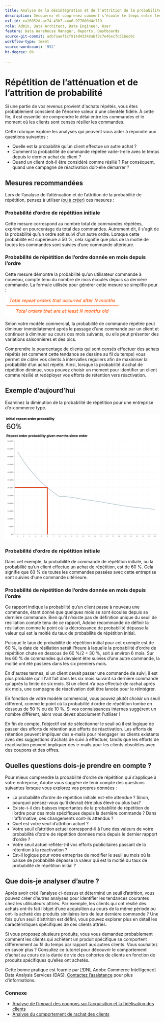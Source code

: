 ```yaml
---
title: Analyse de la désintégration et de l’attrition de la probabilité de répétition
description: Découvrez et comprenez comment s’écoule le temps entre les commandes et le moment où les clients sont censés résilier la commande.
exl-id: ea26052d-ac74-43b7-a4a6-977800d4c719
role: Admin, Data Architect, Data Engineer, User
feature: Data Warehouse Manager, Reports, Dashboards
source-git-commit: adb7aaef1cf914d43348abf5c7e4bec7c51bed0c
workflow-type: tm+mt
source-wordcount: '952'
ht-degree: 0%

---
```


# Répétition de l’atténuation et de l’attrition de probabilité

Si une partie de vos revenus provient d&#39;achats répétés, vous êtes probablement conscient de l&#39;énorme valeur d&#39;une clientèle fidèle. À cette fin, il est essentiel de comprendre le délai entre les commandes et le moment où les clients sont censés résilier les commandes.

Cette rubrique explore les analyses qui peuvent vous aider à répondre aux questions suivantes :

* Quelle est la probabilité qu’un client effectue un autre achat ?
* Comment la probabilité de commande répétée varie-t-elle avec le temps depuis le dernier achat du client ?
* Quand un client doit-il être considéré comme résilié ? Par conséquent, quand une campagne de réactivation doit-elle démarrer ?

## Mesures recommandées

Lors de l’analyse de l’atténuation et de l’attrition de la probabilité de répétition, pensez à utiliser ([ou à créer](../../data-user/reports/ess-manage-data-metrics.md)) ces mesures :

### Probabilité d’ordre de répétition initiale

Cette mesure correspond au nombre total de commandes répétées, exprimé en pourcentage du total des commandes. Autrement dit, il s&#39;agit de la probabilité qu&#39;un ordre soit suivi d&#39;un autre ordre. Lorsque cette probabilité est supérieure à 50 %, cela signifie que plus de la moitié de toutes les commandes sont suivies d’une commande ultérieure.

### Probabilité de répétition de l’ordre donnée en mois depuis l’ordre

Cette mesure démontre la probabilité qu’un utilisateur commande à nouveau, compte tenu du nombre de mois écoulés depuis sa dernière commande. La formule utilisée pour générer cette mesure se simplifie pour :

![Formule de probabilité de répétition](../../assets/Repeat_probability_formula.png)

Selon votre modèle commercial, la probabilité de commande répétée peut diminuer immédiatement après le passage d’une commande par un client et continuer à diminuer au cours des mois suivants, ou elle peut présenter des variations saisonnières et des pics.

Comprendre le pourcentage de clients qui sont censés effectuer des achats répétés (et comment cette tendance se dessine au fil du temps) vous permet de cibler vos clients à intervalles réguliers afin de maximiser la probabilité d’un achat répété. Ainsi, lorsque la probabilité d’achat de répétition diminue, vous pouvez choisir un moment pour identifier un client comme résilié et redéployer vos efforts de rétention vers réactivation.

## Exemple d’aujourd’hui

Examinez la diminution de la probabilité de répétition pour une entreprise d’e-commerce type.

![Probabilité d’ordre de répétition initiale probabilité d’ordre de répétition mois donnés depuis l’ordre.](../../assets/Order_probability_reports.png)

### Probabilité d’ordre de répétition initiale

Dans cet exemple, la probabilité de commande de répétition initiale, ou la probabilité qu’un client effectue un achat de répétition, est de 60 %. Cela signifie que 60 % de toutes les commandes passées avec cette entreprise sont suivies d&#39;une commande ultérieure.

### Probabilité de répétition de l’ordre donnée en mois depuis l’ordre

Ce rapport indique la probabilité qu’un client passe à nouveau une commande, étant donné que quelques mois se sont écoulés depuis sa dernière commande. Bien qu’il n’existe pas de définition unique du seuil de résiliation compte tenu de ce rapport, Adobe recommande de définir la résiliation comme le point où la décroissance de probabilité dépasse la valeur qui est la moitié du taux de probabilité de répétition initial.

Puisque le taux de probabilité de répétition initial pour cet exemple est de 60 %, la date de résiliation serait l’heure à laquelle la probabilité d’ordre de répétition chute en dessous de 60 %/2 = 30 %, soit à environ 6 mois. Sur les 60 % de commandes qui devaient être suivies d’une autre commande, la moitié ont été passées dans les six premiers mois.

En d&#39;autres termes, si un client devait passer une commande de suivi, il est plus probable qu&#39;il l&#39;ait fait dans les six mois suivant sa dernière commande qu&#39;après la limite de six mois. Si un client n’a pas effectué de rachat après six mois, une campagne de réactivation doit être lancée pour le réintégrer.

En fonction de votre modèle commercial, vous pouvez plutôt choisir un seuil différent, comme le point où la probabilité d’ordre de répétition tombe en dessous de 50 % ou de 10 %. Si vos connaissances internes suggèrent un nombre différent, alors vous devez absolument l&#39;utiliser !

En fin de compte, l’objectif est de sélectionner le seuil où il est logique de passer des efforts de rétention aux efforts de réactivation. Les efforts de rétention peuvent impliquer des e-mails pour réengager les clients existants avec des suggestions d’achats de suivi à effectuer, tandis que les efforts de réactivation peuvent impliquer des e-mails pour les clients obsolètes avec des coupons et des offres.

## Quelles questions dois-je prendre en compte ?

Pour mieux comprendre la probabilité d’ordre de répétition qui s’applique à votre entreprise, Adobe vous suggère de tenir compte des questions suivantes lorsque vous explorez vos propres données :

* La probabilité d’ordre de répétition initiale est-elle attendue ? Sinon, pourquoi pensez-vous qu&#39;il devrait être plus élevé ou plus bas?
* Existe-t-il des baisses importantes de la probabilité de répétition de l’ordre pour des mois spécifiques depuis la dernière commande ? Dans l&#39;affirmative, ces changements sont-ils attendus ?
* Quel est votre seuil d’attrition actuel ?
* Votre seuil d’attrition actuel correspond-il à l’une des valeurs de votre probabilité d’ordre de répétition données mois depuis le dernier rapport d’ordre ?
* Votre seuil actuel reflète-t-il vos efforts publicitaires passant de la rétention à la réactivation ?
* Est-il logique pour votre entreprise de modifier le seuil au mois où la baisse de probabilité dépasse la valeur qui est la moitié du taux de probabilité de répétition initial ?

## Que dois-je analyser d’autre ?

Après avoir créé l’analyse ci-dessus et déterminé un seuil d’attrition, vous pouvez créer d’autres analyses pour identifier les tendances courantes chez les utilisateurs attriés. Par exemple, les clients qui ont résilié des achats ont-ils fait l’objet d’une acquisition au cours de la même période ou ont-ils acheté des produits similaires lors de leur dernière commande ? Une fois qu’un seuil d’attrition est défini, vous pouvez explorer plus en détail les caractéristiques spécifiques de ces clients attriés.

Si vous proposez plusieurs produits, vous vous demandez probablement comment les clients qui achètent un produit spécifique se comportent différemment au fil du temps par rapport aux autres clients. Vous souhaitez en savoir plus ? Consultez ce tutoriel pour découvrir le comportement d’achat au cours de la durée de vie des cohortes de clients en fonction de produits spécifiques qu’elles ont achetés.

Cette bonne pratique est fournie par [!DNL Adobe Commerce Intelligence] Data Analysis Services (DAS). [Contactez l’assistance](https://experienceleague.adobe.com/docs/commerce-knowledge-base/kb/troubleshooting/miscellaneous/mbi-service-policies.html?lang=fr) pour plus d’informations.

### Connexe

* [Analyse de l’impact des coupons sur l’acquisition et la fidélisation des clients](../analysis/coupon-impact.md)
* [Analyse du comportement de rachat des clients](../analysis/repurchase-behavior.md)
